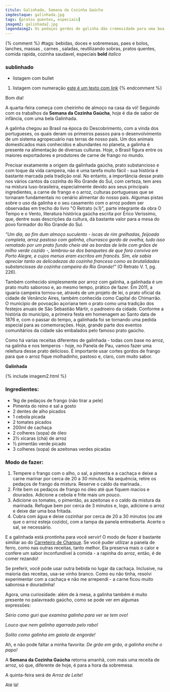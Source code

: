 ```yaml
---
titulo: Galinhada, Semana da Cozinha Gaúcha
imgdestaque: galinhada.jpg
tags: [pratos quentes, especiais]
imagem2: galinhada2.jpg
legendaimg2: Os pedaços gordos de galinha dão cremosidade para uma boa galinhada!
---
```

{% comment %}
#tags: bebidas, doces e sobremesas, paes e bolos, lanches, massas , carnes , saladas, reutilizando sobras, pratos quentes, comida rapida, cozinha saudavel, especiais
**bold**
*italico*
### sublinhado
* listagem com bullet
1. listagem com numeração
[este é um texto com link](https://www.enderecodolink.com)
{% endcomment %}

Bom dia!

A quarta-feira começa com cheirinho de almoço na casa da vó! Seguindo com os trabalhos da **Semana da Cozinha Gaúcha**, hoje é dia de sabor de infância, com uma bela Galinhada. 

A galinha chegou ao Brasil na época do Descobrimento, com a vinda dos portugueses, os quais deram os primeiros passos para o desenvolvimento de um sistema agropecuário nas terras de nosso país. Um dos animais domesticados mais conhecidos e abundantes no planeta, a galinha é presente na alimentação de diversas culturas. Hoje, o Brasil figura entre os maiores exportadores e produtores de carne de frango no mundo. 

Precisar exatamente a origem da galinhada gaúcha, prato substancioso e com toque da vida campeira, não é uma tarefa muito fácil - sua história é bastante marcada pela tradição oral. No entanto, a importância desse prato nos vários cantos da cozinha do Rio Grande do Sul, com certeza, tem ares na mistura luso-brasileira, especialmente devido aos seus principais ingredientes, a carne de frango e o arroz, culturas portuguesas que se tornaram fundamentais no cenário alimentar do nosso país. Algumas pistas sobre o uso da galinha e o seu casamento com o arroz podem ser observadas em trecho do livro "O Retrato (v.1)", parte integrante da obra O Tempo e o Vento, literatura histórica gaúcha escrita por Érico Veríssimo, que, dentre suas descrições da cultura, dá bastante valor para a mesa do povo formador do Rio Grande do Sul. 

*"Um dia, ao fim dum almoço suculento - iscas de rim grelhadas, feijoada completa, arroz pastoso com galinha, churrasco gordo de ovelha, tudo isso rematado por um prato fundo cheio até as bordas de leite com grãos de milho verde cozido -, lembrou-se dos banquetes de que fora conviva em Porto Alegre, e cujos menus eram escritos em francês. Sim, ele sabia apreciar tanto as delicadezas da cozinha francesa como as brutalidades substanciosas da cozinha campeira do Rio Grande!"* (O Retrato V. 1, pg. 226).

Também conhecido simplesmente por arroz com galinha, a galinhada é um prato muito saboroso e, ao mesmo tempo, prático de fazer. Em 2011, a iguaria campeira tornou-se, através de um projeto de lei, o prato oficial da cidade de Venâncio Aires, também conhecida como Capital do Chimarrão. O município de povoação açoriana tem o prato como uma tradição dos festejos anuais de São Sebastião Mártir, o padroeiro da cidade. Conforme a história do município, a primeira festa em homenagem ao Santo data de 1876 e, com o passar do tempo, a galinhada foi se tornando uma pedida especial para as comemorações. Hoje, grande parte dos eventos comunitários da cidade são embalados pelo famoso prato gaúcho. 

Como há varias receitas diferentes de galinhada - todas com base no arroz, na galinha e nos temperos - hoje, no Panela de Pau, vamos fazer uma releitura desse prato delicioso. É importante usar cortes gordos de frango para que o arroz fique molhadinho, pastoso e, claro, com muito sabor.

**Galinhada**

{% include imagem2.html %}

### Ingredientes: 

* 1kg de pedaços de frango (não tirar a pele)
* Pimenta do reino e sal a gosto
* 2 dentes de alho picados
* 1 cebola picada
* 2 tomates picados
* 200ml de cachaça 
* 2 colheres (sopa) de óleo
* 2½ xícaras (chá) de arroz 
* ½ pimentão verde picado
* 3 colheres (sopa) de azeitonas verdes picadas 

### Modo de fazer:

1. Tempere o frango com o alho, o sal, a pimenta e a cachaça e deixe a carne marinar por cerca de 20 a 30 minutos. Na sequência, retire os pedaços de frango da mistura. Reserve o caldo da marinada..
2. Frite bem os pedaços de frango no óleo até que fiquem macios e dourados. Adicione a cebola e frite mais um pouco.
3. Adicione os tomates, o pimentão, as azeitonas e o caldo da mistura da marinada. Refogue bem por cerca de 3 minutos e, logo, adicione o arroz e deixe dar uma boa fritada. 
4. Cubra com água e deixe cozinhar por cerca de 20 a 30 minutos (ou até que o arroz esteja cozido), com a tampa da panela entreaberta. Acerte o sal, se necessário. 

E a galinhada está prontinha para você servir! O modo de fazer é bastante similiar ao do [Carreteiro de Charque](https://paneladepau.com.br/semana-da-cozinha-gaucha-carreteiro-de-charque/). Se você puder utilizar a panela de ferro, como nas outras receitas, tanto melhor. Ela preserva mais o calor e confere um sabor inconfundível à comida - a rapinha do arroz, então, é de comer rezando! 

Se preferir, você pode usar outra bebida no lugar da cachaça. Inclusive, na maioria das receitas, usa-se vinho branco. Como eu não tinha, resolvi experimentar com a cachaça e não me arrependi - a carne ficou muito saborosa e douradinha!

Agora, uma curiosidade: além de à mesa, a galinha também é muito presente no palavreado gaúcho, como se pode ver em algumas expressões:

*Sério como guri que examina galinha para ver se tem ovo!*

*Louco que nem galinha agarrada pelo rabo!*

*Solito como galinha em gaiola de engorde!*

Ah, e não pode faltar a minha favorita: *De grão em grão, a galinha enche o papo!*

A **Semana da Cozinha Gaúcha** retorna amanhã, com mais uma receita de arroz, só que, diferente de hoje, é para a hora da sobremesa. 

A quinta-feira será de *Arroz de Leite*!

Até lá!
